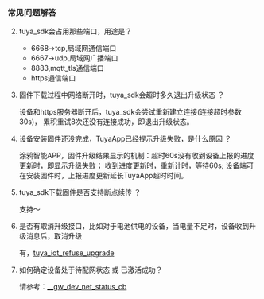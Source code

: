 
### 常见问题解答


2. tuya_sdk会占用那些端口，用途是？
    - 6668->tcp,局域网通信端口
    - 6667->udp,局域网广播端口
    - 8883,mqtt_tls通信端口
    - https通信端口

3. 固件下载过程中网络断开时，tuya_sdk会超时多久退出升级状态 ？

    设备和https服务器断开后，tuya_sdk会尝试重新建立连接(连接超时参数30s)，
    累积重试8次还没有连接成功，即退出升级状态。
4. 设备安装固件还没完成，TuyaApp已经提示升级失败，是什么原因 ？

    涂鸦智能APP，固件升级结果显示的机制：超时60s没有收到设备上报的进度更新时，即显示升级失败；
    收到进度更新时，重新计时，等待60s;
    设备端可在安装固件时，上报进度更新延长TuyaApp超时时间。
5. tuya_sdk下载固件是否支持断点续传 ？

    支持～

6. 是否有取消升级接口，比如对于电池供电的设备，当电量不足时，设备收到升级消息后，取消升级 

    有，[tuya_iot_refuse_upgrade](public_api.md#tuyaiotrefuseupgrade)

7. 如何确定设备处于待配网状态 或 已激活成功？

    请参考：[__gw_dev_net_status_cb](05-gw_init.md#gwdevnetstatuscb)

